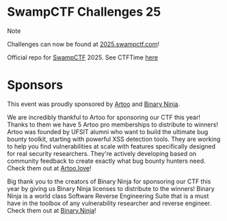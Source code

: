 # SwampCTF Challenges 25

> [!NOTE]
> Challenges can now be found at [2025.swampctf.com](https://2025.swampctf.com)!

Official repo for [SwampCTF](https://swampctf.com) 2025.
See CTFTime [here](https://ctftime.org/event/2573)

# Sponsors

This event was proudly sponsored by [Artoo](https://artoo.love) and [Binary Ninja](https://binary.ninja/).

We are incredibly thankful to Artoo for sponsoring our CTF this year! Thanks to them we have 5 Artoo pro memberships to distribute to winners! Artoo was founded by UFSIT alumni who want to build the ultimate bug bounty toolkit, starting with powerful XSS detection tools. They are working to help you find vulnerabilities at scale with features specifically designed for real security researchers. They're actively developing based on community feedback to create exactly what bug bounty hunters need. Check them out at [Artoo.love](https://artoo.love)!

Big thank you to the creators of Binary Ninja for sponsoring our CTF this year by giving us Binary Ninja licenses to distribute to the winners! Binary Ninja is a world class Software Reverse Engineering Suite that is a must have in the toolbox of any vulnerability researcher and reverse engineer. Check them out at [Binary.Ninja](https://binary.ninja/)!
